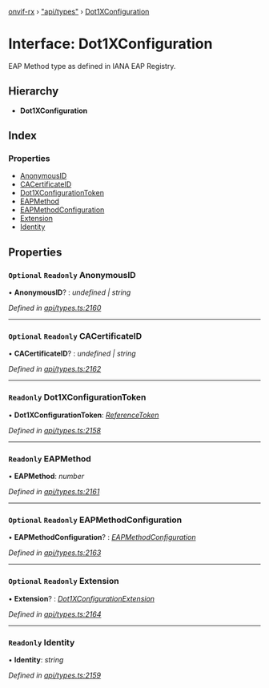[onvif-rx](../README.md) › ["api/types"](../modules/_api_types_.md) › [Dot1XConfiguration](_api_types_.dot1xconfiguration.md)

# Interface: Dot1XConfiguration

EAP Method type as defined in IANA EAP Registry.

## Hierarchy

* **Dot1XConfiguration**

## Index

### Properties

* [AnonymousID](_api_types_.dot1xconfiguration.md#optional-readonly-anonymousid)
* [CACertificateID](_api_types_.dot1xconfiguration.md#optional-readonly-cacertificateid)
* [Dot1XConfigurationToken](_api_types_.dot1xconfiguration.md#readonly-dot1xconfigurationtoken)
* [EAPMethod](_api_types_.dot1xconfiguration.md#readonly-eapmethod)
* [EAPMethodConfiguration](_api_types_.dot1xconfiguration.md#optional-readonly-eapmethodconfiguration)
* [Extension](_api_types_.dot1xconfiguration.md#optional-readonly-extension)
* [Identity](_api_types_.dot1xconfiguration.md#readonly-identity)

## Properties

### `Optional` `Readonly` AnonymousID

• **AnonymousID**? : *undefined | string*

*Defined in [api/types.ts:2160](https://github.com/patrickmichalina/onvif-rx/blob/3e9b152/src/api/types.ts#L2160)*

___

### `Optional` `Readonly` CACertificateID

• **CACertificateID**? : *undefined | string*

*Defined in [api/types.ts:2162](https://github.com/patrickmichalina/onvif-rx/blob/3e9b152/src/api/types.ts#L2162)*

___

### `Readonly` Dot1XConfigurationToken

• **Dot1XConfigurationToken**: *[ReferenceToken](../modules/_api_types_.md#referencetoken)*

*Defined in [api/types.ts:2158](https://github.com/patrickmichalina/onvif-rx/blob/3e9b152/src/api/types.ts#L2158)*

___

### `Readonly` EAPMethod

• **EAPMethod**: *number*

*Defined in [api/types.ts:2161](https://github.com/patrickmichalina/onvif-rx/blob/3e9b152/src/api/types.ts#L2161)*

___

### `Optional` `Readonly` EAPMethodConfiguration

• **EAPMethodConfiguration**? : *[EAPMethodConfiguration](_api_types_.dot1xconfiguration.md#optional-readonly-eapmethodconfiguration)*

*Defined in [api/types.ts:2163](https://github.com/patrickmichalina/onvif-rx/blob/3e9b152/src/api/types.ts#L2163)*

___

### `Optional` `Readonly` Extension

• **Extension**? : *[Dot1XConfigurationExtension](_api_types_.dot1xconfigurationextension.md)*

*Defined in [api/types.ts:2164](https://github.com/patrickmichalina/onvif-rx/blob/3e9b152/src/api/types.ts#L2164)*

___

### `Readonly` Identity

• **Identity**: *string*

*Defined in [api/types.ts:2159](https://github.com/patrickmichalina/onvif-rx/blob/3e9b152/src/api/types.ts#L2159)*
